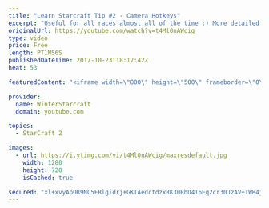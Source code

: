```yaml
---
title: "Learn Starcraft Tip #2 - Camera Hotkeys"
excerpt: "Useful for all races almost all of the time :) More detailed guides/tutorials under the learn to play starcraft playlist."
originalUrl: https://youtube.com/watch?v=t4Ml0nAWcig
type: video
price: Free
length: PT1M56S
publishedDateTime: 2017-10-23T18:17:42Z
heat: 53

featuredContent: "<iframe width=\"800\" height=\"500\" frameborder=\"0\" src=\"https://www.youtube.com/embed/t4Ml0nAWcig\" allow=\"accelerometer; autoplay; encrypted-media; gyroscope; picture-in-picture\" allowfullscreen></iframe>"

provider:
  name: WinterStarcraft
  domain: youtube.com

topics:
  - StarCraft 2

images:
  - url: https://i.ytimg.com/vi/t4Ml0nAWcig/maxresdefault.jpg
    width: 1280
    height: 720
    isCached: true

secured: "xl+xvyApOR9NC5FRlgidrj+GKTAedctdzxRK30RhD4I6Eq2cr30JzAV+TWB4jpmaxwJ7WtPzJJwYFsDapwzj+fZGUmnwFz03Zpe44l1SY5bXhc1KE/BWKJU/PfoshE8YBr6eSPCoiyP+zY8wz0jXLJUudN5U7E/hnzC5prqqCp/l9LXCzDlY4BAI4CI3GjuqDRiDoKV9N6rOB3rR0m+PYFJHESuK57tzAEzr4X2j41Bh/Y5BQau1k/WmuVKRlv32jUY1h2+ltJoAm/yrW0ch6SrKIdyAi7azKKsKZHKbPLeOdJ/vnB09dtRBRM1fpj9CAJsNzXuiwR+1y6MSXq6GEALa0QBallJ2MXAJU3g8PAy1XFzRaHEb7XtxG79n//zllO6MDyN65t1mXyVs+6XAs3aibUhMhOlnnZozuutqCDI=;92DWbBIjPNz8NoF1eeRvSQ=="
---
```


